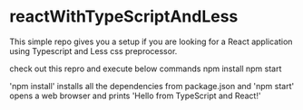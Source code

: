 # reactWithTypeScriptAndLess

This simple repo gives you a setup if you are looking for a React application using Typescript and Less css preprocessor.

check out this repro and execute below commands
npm install
npm start

'npm install' installs all the dependencies from package.json and 'npm start' opens a web browser and prints 'Hello from TypeScript and React!'
